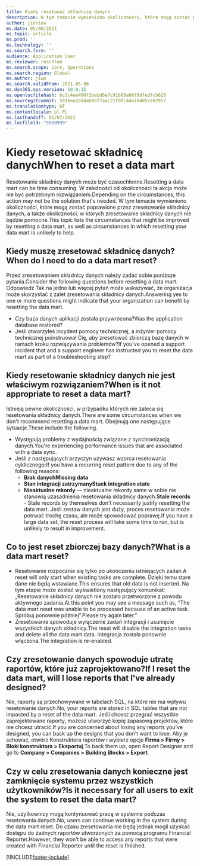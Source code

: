 ```yaml
---
title: Kiedy resetować składnicę danych
description: W tym temacie wymieniono okoliczności, które mogą zostać poprawione przez zresetowanie składnicy danych, i okoliczności, w których zresetowanie składnicy danych nie będzie pomocne.
author: jinniew
ms.date: 05/06/2021
ms.topic: article
ms.prod: ''
ms.technology: ''
ms.search.form: ''
audience: Application User
ms.reviewer: roschlom
ms.search.scope: Core, Operations
ms.search.region: Global
ms.author: jiwo
ms.search.validFrom: 2021-05-06
ms.dyn365.ops.version: 10.0.15
ms.openlocfilehash: bc2c4ee490f3bebd6e7c91609a06f8dfedfcb628
ms.sourcegitcommit: 5916ea2a94ab9af7aac21f0fc44e194d5ce82917
ms.translationtype: HT
ms.contentlocale: pl-PL
ms.lasthandoff: 05/07/2021
ms.locfileid: "5988999"
---
```

# <a name="when-to-reset-a-data-mart"></a><span data-ttu-id="905cc-103">Kiedy resetować składnicę danych</span><span class="sxs-lookup"><span data-stu-id="905cc-103">When to reset a data mart</span></span>

<span data-ttu-id="905cc-104">Resetowanie składnicy danych może być czasochłonne.</span><span class="sxs-lookup"><span data-stu-id="905cc-104">Resetting a data mart can be time consuming.</span></span> <span data-ttu-id="905cc-105">W zależności od okoliczności ta akcja może nie być potrzebnym rozwiązaniem.</span><span class="sxs-lookup"><span data-stu-id="905cc-105">Depending on the circumstances, this action may not be the solution that's needed.</span></span> <span data-ttu-id="905cc-106">W tym temacie wymieniono okoliczności, które mogą zostać poprawione przez zresetowanie składnicy danych, a także okoliczności, w których zresetowanie składnicy danych nie będzie pomocne.</span><span class="sxs-lookup"><span data-stu-id="905cc-106">This topic lists the circumstances that might be improved by resetting a data mart, as well as circumstances in which resetting your data mart is unlikely to help.</span></span>  

## <a name="when-do-i-need-to-do-a-data-mart-reset"></a><span data-ttu-id="905cc-107">Kiedy muszę zresetować składnicę danych?</span><span class="sxs-lookup"><span data-stu-id="905cc-107">When do I need to do a data mart reset?</span></span>
<span data-ttu-id="905cc-108">Przed zresetowaniem składnicy danych należy zadać sobie poniższe pytania.</span><span class="sxs-lookup"><span data-stu-id="905cc-108">Consider the following questions before resetting a data mart.</span></span> <span data-ttu-id="905cc-109">Odpowiedź Tak na jedno lub więcej pytań może wskazywać, że organizacja może skorzystać z zalet zresetowania składnicy danych.</span><span class="sxs-lookup"><span data-stu-id="905cc-109">Answering yes to one or more questions might indicate that your organization can benefit by resetting the data mart.</span></span>

- <span data-ttu-id="905cc-110">Czy baza danych aplikacji została przywrócona?</span><span class="sxs-lookup"><span data-stu-id="905cc-110">Was the application database restored?</span></span>
- <span data-ttu-id="905cc-111">Jeśli otworzyłeś incydent pomocy technicznej, a inżynier pomocy technicznej poinstruował Cię, aby zresetować zbiorczą bazę danych w ramach kroku rozwiązywania problemów?</span><span class="sxs-lookup"><span data-stu-id="905cc-111">If you've opened a support incident that and a support engineer has instructed you to reset the data mart as part of a troubleshooting step?</span></span>
 
## <a name="when-is-it-not-appropriate-to-reset-a-data-mart"></a><span data-ttu-id="905cc-112">Kiedy resetowanie składnicy danych nie jest właściwym rozwiązaniem?</span><span class="sxs-lookup"><span data-stu-id="905cc-112">When is it not appropriate to reset a data mart?</span></span>
<span data-ttu-id="905cc-113">Istnieją pewne okoliczności, w przypadku których nie zaleca się resetowania składnicy danych.</span><span class="sxs-lookup"><span data-stu-id="905cc-113">There are some circumstances when we don't recommend resetting a data mart.</span></span> <span data-ttu-id="905cc-114">Obejmują one następujące sytuacje.</span><span class="sxs-lookup"><span data-stu-id="905cc-114">These include the following.</span></span> 

- <span data-ttu-id="905cc-115">Występują problemy z wydajnością związane z synchronizacją danych.</span><span class="sxs-lookup"><span data-stu-id="905cc-115">You're experiencing performance issues that are associated with a data sync.</span></span> 
- <span data-ttu-id="905cc-116">Jeśli z następujących przyczyn używasz wzorca resetowania cyklicznego:</span><span class="sxs-lookup"><span data-stu-id="905cc-116">If you have a recurring reset pattern due to any of the following reasons:</span></span> 
  - <span data-ttu-id="905cc-117">**Brak danych**</span><span class="sxs-lookup"><span data-stu-id="905cc-117">**Missing data**</span></span> 
  - <span data-ttu-id="905cc-118">**Stan integracji zatrzymany**</span><span class="sxs-lookup"><span data-stu-id="905cc-118">**Stuck integration state**</span></span> 
  - <span data-ttu-id="905cc-119">**Nieaktualne rekordy** — nieaktualne rekordy same w sobie nie stanowią uzasadnienia resetowania składnicy danych.</span><span class="sxs-lookup"><span data-stu-id="905cc-119">**Stale records** - Stale records by themselves don't necessarily justify resetting the data mart.</span></span> <span data-ttu-id="905cc-120">Jeśli zestaw danych jest duży, proces resetowania może potrwać trochę czasu, ale może spowodować poprawę.</span><span class="sxs-lookup"><span data-stu-id="905cc-120">If you have a large data set, the reset process will take some time to run, but is unlikely to result in improvement.</span></span>
 
## <a name="what-is-a-data-mart-reset"></a><span data-ttu-id="905cc-121">Co to jest reset zbiorczej bazy danych?</span><span class="sxs-lookup"><span data-stu-id="905cc-121">What is a data mart reset?</span></span>
- <span data-ttu-id="905cc-122">Resetowanie rozpocznie się tylko po ukończeniu istniejących zadań.</span><span class="sxs-lookup"><span data-stu-id="905cc-122">A reset will only start when existing tasks are complete.</span></span> <span data-ttu-id="905cc-123">Dzięki temu stare dane nie będą wstawiane.</span><span class="sxs-lookup"><span data-stu-id="905cc-123">This ensures that old data is not inserted.</span></span> <span data-ttu-id="905cc-124">Na tym etapie może zostać wyświetlony następujący komunikat: „Resetowanie składnicy danych nie zostało przetworzone z powodu aktywnego zadania.</span><span class="sxs-lookup"><span data-stu-id="905cc-124">At this point you may see a message such as, “The data mart reset was unable to be processed because of an active task.</span></span> <span data-ttu-id="905cc-125">Spróbuj ponownie później”.</span><span class="sxs-lookup"><span data-stu-id="905cc-125">Please try again later.”</span></span>
- <span data-ttu-id="905cc-126">Zresetowanie spowoduje wyłączenie zadań integracji i usunięcie wszystkich danych składnicy.</span><span class="sxs-lookup"><span data-stu-id="905cc-126">The reset will disable the integration tasks and delete all the data mart data.</span></span> <span data-ttu-id="905cc-127">Integracja została ponownie włączona.</span><span class="sxs-lookup"><span data-stu-id="905cc-127">The integration is re-enabled.</span></span>

## <a name="if-i-reset-the-data-mart-will-i-lose-reports-that-ive-already-designed"></a><span data-ttu-id="905cc-128">Czy zresetowanie danych spowoduje utratę raportów, które już zaprojektowano?</span><span class="sxs-lookup"><span data-stu-id="905cc-128">If I reset the data mart, will I lose reports that I've already designed?</span></span> 
<span data-ttu-id="905cc-129">Nie, raporty są przechowywane w tabelach SQL, na które nie ma wpływu resetowanie danych.</span><span class="sxs-lookup"><span data-stu-id="905cc-129">No, your reports are stored in SQL tables that are not impacted by a reset of the data mart.</span></span> <span data-ttu-id="905cc-130">Jeśli chcesz przegrać wszystkie zaprojektowane raporty, możesz utworzyć kopię zapasową projektów, które nie chcesz utracić.</span><span class="sxs-lookup"><span data-stu-id="905cc-130">If you are concerned about losing any reports you've designed, you can back up the designs that you don't want to lose.</span></span> <span data-ttu-id="905cc-131">Aby je schować, otwórz Konstruktora raportów i wybierz opcje **Firma > Firmy > Bloki konstruktora > Eksportuj**.</span><span class="sxs-lookup"><span data-stu-id="905cc-131">To back them up, open Report Designer and go to **Company > Companies > Building Blocks > Export**.</span></span>
 
## <a name="is-it-necessary-for-all-users-to-exit-the-system-to-reset-the-data-mart"></a><span data-ttu-id="905cc-132">Czy w celu zresetowania danych konieczne jest zamknięcie systemu przez wszystkich użytkowników?</span><span class="sxs-lookup"><span data-stu-id="905cc-132">Is it necessary for all users to exit the system to reset the data mart?</span></span>
<span data-ttu-id="905cc-133">Nie, użytkownicy mogą kontynuować pracę w systemie podczas resetowania danych.</span><span class="sxs-lookup"><span data-stu-id="905cc-133">No, users can continue working in the system during the data mart reset.</span></span> <span data-ttu-id="905cc-134">Do czasu zresetowania nie będą jednak mogli uzyskać dostępu do żadnych raportów utworzonych za pomocą programu Financial Reporter.</span><span class="sxs-lookup"><span data-stu-id="905cc-134">However, they won’t be able to access any reports that were created with Financial Reporter until the reset is finished.</span></span> 

[!INCLUDE[footer-include](../../../includes/footer-banner.md)]
